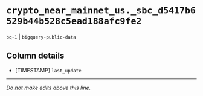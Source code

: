 # `crypto_near_mainnet_us._sbc_d5417b6529b44b528c5ead188afc9fe2`
`bq-1` | `bigquery-public-data`

## Column details
* [TIMESTAMP] `last_update`

-------------------------------------------------------------------------------
*Do not make edits above this line.*
